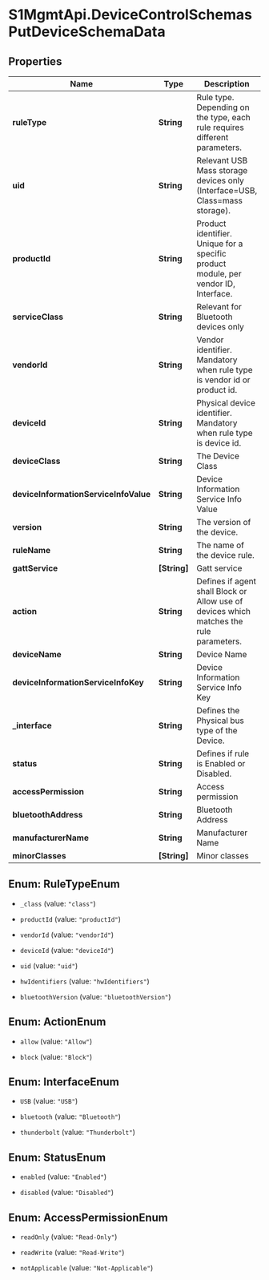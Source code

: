 # S1MgmtApi.DeviceControlSchemasPutDeviceSchemaData

## Properties
Name | Type | Description | Notes
------------ | ------------- | ------------- | -------------
**ruleType** | **String** | Rule type. Depending on the type, each rule requires different parameters. | [optional] 
**uid** | **String** | Relevant USB Mass storage devices only (Interface=USB, Class=mass storage). | [optional] 
**productId** | **String** | Product identifier. Unique for a specific product module, per vendor ID, Interface. | [optional] 
**serviceClass** | **String** | Relevant for Bluetooth devices only | [optional] 
**vendorId** | **String** | Vendor identifier. Mandatory when rule type is vendor id or product id. | [optional] 
**deviceId** | **String** | Physical device identifier. Mandatory when rule type is device id. | [optional] 
**deviceClass** | **String** | The Device Class | [optional] 
**deviceInformationServiceInfoValue** | **String** | Device Information Service Info Value | [optional] 
**version** | **String** | The version of the device. | [optional] 
**ruleName** | **String** | The name of the device rule. | [optional] 
**gattService** | **[String]** | Gatt service | [optional] 
**action** | **String** | Defines if agent shall Block or Allow use of devices which matches the rule parameters. | [optional] 
**deviceName** | **String** | Device Name | [optional] 
**deviceInformationServiceInfoKey** | **String** | Device Information Service Info Key | [optional] 
**_interface** | **String** | Defines the Physical bus type of the Device. | [optional] 
**status** | **String** | Defines if rule is Enabled or Disabled. | [optional] 
**accessPermission** | **String** | Access permission | [optional] 
**bluetoothAddress** | **String** | Bluetooth Address | [optional] 
**manufacturerName** | **String** | Manufacturer Name | [optional] 
**minorClasses** | **[String]** | Minor classes | [optional] 


<a name="RuleTypeEnum"></a>
## Enum: RuleTypeEnum


* `_class` (value: `"class"`)

* `productId` (value: `"productId"`)

* `vendorId` (value: `"vendorId"`)

* `deviceId` (value: `"deviceId"`)

* `uid` (value: `"uid"`)

* `hwIdentifiers` (value: `"hwIdentifiers"`)

* `bluetoothVersion` (value: `"bluetoothVersion"`)




<a name="ActionEnum"></a>
## Enum: ActionEnum


* `allow` (value: `"Allow"`)

* `block` (value: `"Block"`)




<a name="InterfaceEnum"></a>
## Enum: InterfaceEnum


* `USB` (value: `"USB"`)

* `bluetooth` (value: `"Bluetooth"`)

* `thunderbolt` (value: `"Thunderbolt"`)




<a name="StatusEnum"></a>
## Enum: StatusEnum


* `enabled` (value: `"Enabled"`)

* `disabled` (value: `"Disabled"`)




<a name="AccessPermissionEnum"></a>
## Enum: AccessPermissionEnum


* `readOnly` (value: `"Read-Only"`)

* `readWrite` (value: `"Read-Write"`)

* `notApplicable` (value: `"Not-Applicable"`)




